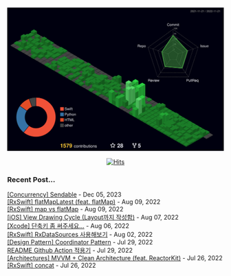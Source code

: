 
<div align="center"> 

![](./profile-3d-contrib/profile-night-green.svg)

[![Hits](https://hits.seeyoufarm.com/api/count/incr/badge.svg?url=https%3A%2F%2Fgithub.com%2Fyim2627%2Fhit-counter&count_bg=%2379C83D&title_bg=%23555555&icon=github.svg&icon_color=%23E7E7E7&title=hits&edge_flat=false)](https://hits.seeyoufarm.com)

</div>

### Recent Post...

[[Concurrency] Sendable](https://limjs-dev.tistory.com/141) - Dec 05, 2023<br>
[[RxSwift] flatMapLatest (feat. flatMap)](https://limjs-dev.tistory.com/140) - Aug 09, 2022<br>
[[RxSwift] map vs flatMap](https://limjs-dev.tistory.com/139) - Aug 09, 2022<br>
[[iOS] View Drawing Cycle (Layout까지 작성함)](https://limjs-dev.tistory.com/138) - Aug 07, 2022<br>
[[Xcode] 단축키 좀 써주세요...](https://limjs-dev.tistory.com/137) - Aug 06, 2022<br>
[[RxSwift] RxDataSources 사용해보기](https://limjs-dev.tistory.com/136) - Aug 02, 2022<br>
[[Design Pattern] Coordinator Pattern](https://limjs-dev.tistory.com/135) - Jul 29, 2022<br>
[README Github Action 적용기](https://limjs-dev.tistory.com/134) - Jul 29, 2022<br>
[[Architectures] MVVM + Clean Architecture (feat. ReactorKit)](https://limjs-dev.tistory.com/133) - Jul 26, 2022<br>
[[RxSwift] concat](https://limjs-dev.tistory.com/132) - Jul 26, 2022<br>
